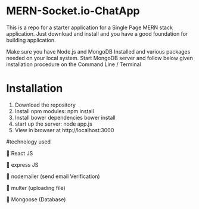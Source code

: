 # MERN-Socket.io-ChatApp

This is a repo for a starter application for a Single Page MERN stack application. Just download and install and you have a good foundation for building application.

Make sure you have Node.js and MongoDB Installed and various packages needed on your local system. Start MongoDB server and follow below given installation procedure on the Command Line / Terminal

# Installation 

1. Download the repository
2. Install npm modules: npm install
3. Install bower dependencies bower install
4. start up the server: node app.js
5. View in browser at http://localhost:3000

#technology used

📌 React JS

📌 express JS 

📌 nodemailer (send email Verification)

📌 multer (uploading file)

📌 Mongoose (Database)

